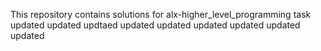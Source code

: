 This repository contains solutions for alx-higher_level_programming task
updated
updated
updtaed
updated
updated
updated
updated
updated
updated

